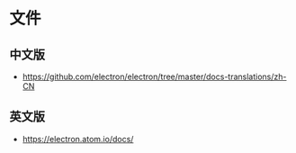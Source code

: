 # 文件

## 中文版

* https://github.com/electron/electron/tree/master/docs-translations/zh-CN

## 英文版
* https://electron.atom.io/docs/

